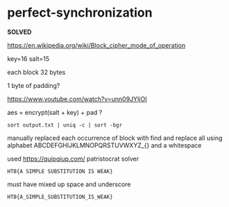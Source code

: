 # perfect-synchronization

**SOLVED**

https://en.wikipedia.org/wiki/Block_cipher_mode_of_operation

key=16
salt=15

each block 32 bytes

1 byte of padding?

https://www.youtube.com/watch?v=unn09JYIjOI

aes = encrypt(salt + key) + pad ?

`sort output.txt | uniq -c | sort -bgr`

manually replaced each occurrence of block with find and replace all
using alphabet ABCDEFGHIJKLMNOPQRSTUVWXYZ_{} and a whitespace

used https://quipqiup.com/ patristocrat solver

`HTB{A SIMPLE SUBSTITUTION IS WEAK}`

must have mixed up space and underscore

`HTB{A_SIMPLE_SUBSTITUTION_IS_WEAK}`
